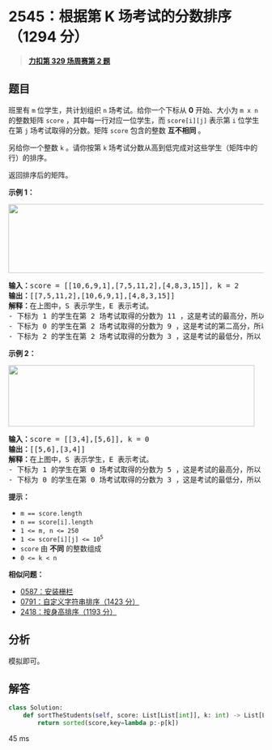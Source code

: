 # 2545：根据第 K 场考试的分数排序（1294 分）


> <u>**[力扣第 329 场周赛第 2 题](https://leetcode.cn/problems/sort-the-students-by-their-kth-score/)**</u>

## 题目

<p>班里有 <code>m</code> 位学生，共计划组织 <code>n</code> 场考试。给你一个下标从 <strong>0</strong> 开始、大小为 <code>m x n</code> 的整数矩阵 <code>score</code> ，其中每一行对应一位学生，而 <code>score[i][j]</code> 表示第 <code>i</code> 位学生在第 <code>j</code> 场考试取得的分数。矩阵 <code>score</code> 包含的整数 <strong>互不相同</strong> 。</p>

<p>另给你一个整数 <code>k</code> 。请你按第 <code>k</code> 场考试分数从高到低完成对这些学生（矩阵中的行）的排序。</p>

<p>返回排序后的矩阵。</p>



<p><strong>示例 1：</strong></p>

<p><img alt="" src="https://assets.leetcode.com/uploads/2022/11/30/example1.png" style="width: 600px; height: 136px;" /></p>

<pre>
<strong>输入：</strong>score = [[10,6,9,1],[7,5,11,2],[4,8,3,15]], k = 2
<strong>输出：</strong>[[7,5,11,2],[10,6,9,1],[4,8,3,15]]
<strong>解释：</strong>在上图中，S 表示学生，E 表示考试。
- 下标为 1 的学生在第 2 场考试取得的分数为 11 ，这是考试的最高分，所以 TA 需要排在第一。
- 下标为 0 的学生在第 2 场考试取得的分数为 9 ，这是考试的第二高分，所以 TA 需要排在第二。
- 下标为 2 的学生在第 2 场考试取得的分数为 3 ，这是考试的最低分，所以 TA 需要排在第三。
</pre>

<p><strong>示例 2：</strong></p>

<p><img alt="" src="https://assets.leetcode.com/uploads/2022/11/30/example2.png" style="width: 486px; height: 121px;" /></p>

<pre>
<strong>输入：</strong>score = [[3,4],[5,6]], k = 0
<strong>输出：</strong>[[5,6],[3,4]]
<strong>解释：</strong>在上图中，S 表示学生，E 表示考试。
- 下标为 1 的学生在第 0 场考试取得的分数为 5 ，这是考试的最高分，所以 TA 需要排在第一。
- 下标为 0 的学生在第 0 场考试取得的分数为 3 ，这是考试的最低分，所以 TA 需要排在第二。
</pre>



<p><strong>提示：</strong></p>

<ul>
<li><code>m == score.length</code></li>
<li><code>n == score[i].length</code></li>
<li><code>1 &lt;= m, n &lt;= 250</code></li>
<li><code>1 &lt;= score[i][j] &lt;= 10<sup>5</sup></code></li>
<li><code>score</code> 由 <strong>不同</strong> 的整数组成</li>
<li><code>0 &lt;= k &lt; n</code></li>
</ul>


**相似问题：**
- [0587：安装栅栏](/leetcode/0587)
- [0791：自定义字符串排序（1423 分）](/leetcode/0791)
- [2418：按身高排序（1193 分）](/leetcode/2418)


## 分析

模拟即可。

## 解答


```python
class Solution:
    def sortTheStudents(self, score: List[List[int]], k: int) -> List[List[int]]:
        return sorted(score,key=lambda p:-p[k])
```
45 ms
